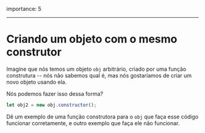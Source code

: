 importance: 5

---

# Criando um objeto com o mesmo construtor

Imagine que nós temos um objeto `obj` arbitrário, criado por uma função construtura -- nós não sabemos qual é, mas nós gostaríamos de criar um novo objeto usando ela.

Nós podemos fazer isso dessa forma?

```js
let obj2 = new obj.constructor();
```

Dê um exemplo de uma função construtora para o `obj` que faça esse código funcionar corretamente, e outro exemplo que faça ele não funcionar.
